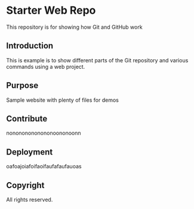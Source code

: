 # Starter Web Repo

This repository is for showing how Git and GitHub work

## Introduction

This is example is to show different parts of the Git repository and various commands using a web project.

## Purpose

Sample website with plenty of files for demos

## Contribute

nonononononononoononoonn

## Deployment

oafoajoiafoifaoifaufafaufauoas

## Copyright

All rights reserved.